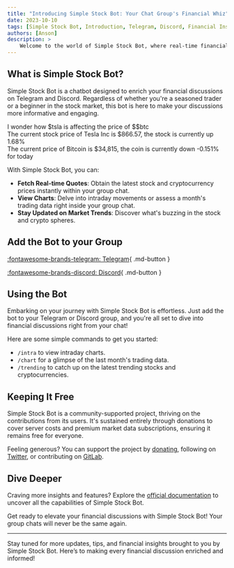 ```yaml
---
title: "Introducing Simple Stock Bot: Your Chat Group's Financial Whiz"
date: 2023-10-10
tags: [Simple Stock Bot, Introduction, Telegram, Discord, Financial Insights]
authors: [Anson]
description: >
    Welcome to the world of Simple Stock Bot, where real-time financial insights are integrated seamlessly into your group chats on Telegram and Discord!
---
```


## What is Simple Stock Bot?

Simple Stock Bot is a chatbot designed to enrich your financial discussions on Telegram and Discord. Regardless of whether you're a seasoned trader or a beginner in the stock market, this bot is here to make your discussions more informative and engaging.

<div class="phone">
    <div class="messages-wrapper">
        <div class="message to">
            I wonder how $tsla is affecting the price of $$btc
        </div>
        <div class="message from">
        The current stock price of Tesla Inc is $866.57, the stock is currently up 1.68%
        </div>
        <div class="message from">
        The current price of Bitcoin is $34,815, the coin is currently down -0.151% for today
        </div>
    </div>
</div>

With Simple Stock Bot, you can:
- **Fetch Real-time Quotes**: Obtain the latest stock and cryptocurrency prices instantly within your group chat.
- **View Charts**: Delve into intraday movements or assess a month's trading data right inside your group chat.
- **Stay Updated on Market Trends**: Discover what's buzzing in the stock and crypto spheres.

## Add the Bot to your Group

[:fontawesome-brands-telegram: Telegram](https://t.me/SimpleStockBot){ .md-button }

[:fontawesome-brands-discord: Discord](https://discordapp.com/api/oauth2/authorize?client_id=532045200823025666&permissions=36507338752&scope=bot){ .md-button }



## Using the Bot

Embarking on your journey with Simple Stock Bot is effortless. Just add the bot to your Telegram or Discord group, and you're all set to dive into financial discussions right from your chat!

Here are some simple commands to get you started:
- `/intra` to view intraday charts.
- `/chart` for a glimpse of the last month's trading data.
- `/trending` to catch up on the latest trending stocks and cryptocurrencies.

## Keeping It Free

Simple Stock Bot is a community-supported project, thriving on the contributions from its users. It's sustained entirely through donations to cover server costs and premium market data subscriptions, ensuring it remains free for everyone.

Feeling generous? You can support the project by [donating](https://docs.simplestockbot.com/donate/), following on [Twitter](https://twitter.com/AnsonBiggs), or contributing on [GitLab](https://gitlab.com/simple-stock-bot).

## Dive Deeper

Craving more insights and features? Explore the [official documentation](https://docs.simplestockbot.com/) to uncover all the capabilities of Simple Stock Bot.

Get ready to elevate your financial discussions with Simple Stock Bot! Your group chats will never be the same again.

---

Stay tuned for more updates, tips, and financial insights brought to you by Simple Stock Bot. Here’s to making every financial discussion enriched and informed!
